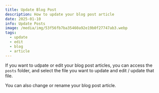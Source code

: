 ```yaml
---
title: Update Blog Post
description: How to update your blog post article
date: 2025-01-10
info: Update Posts
image: /media/img/53f56fb7ba35460a92e19b0f27747ab3.webp
tags:
  - update
  - edit
  - blog
  - article
---
```

If you want to udpate or edit your blog post articles, you can access the `posts` folder, and select the file you want to update and edit / update that file.

You can also change or rename your blog post article.

